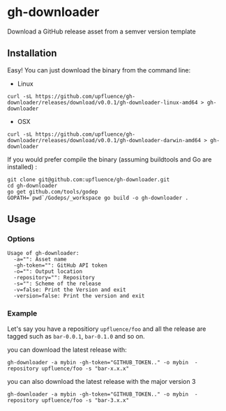 # gh-downloader

Download a GitHub release asset from a semver version template

## Installation

Easy! You can just download the binary from the command line:

* Linux

```shell
curl -sL https://github.com/upfluence/gh-downloader/releases/download/v0.0.1/gh-downloader-linux-amd64 > gh-downloader
```

* OSX

```shell
curl -sL https://github.com/upfluence/gh-downloader/releases/download/v0.0.1/gh-downloader-darwin-amd64 > gh-downloader
```

If you would prefer compile the binary (assuming buildtools and Go are
installed) :

```shell
git clone git@github.com:upfluence/gh-downloader.git
cd gh-downloader
go get github.com/tools/godep
GOPATH=`pwd`/Godeps/_workspace go build -o gh-downloader .
```

## Usage

### Options

```
Usage of gh-downloader:
  -a="": Asset name
  -gh-token="": GitHub API token
  -o="": Output location
  -repository="": Repository
  -s="": Scheme of the release
  -v=false: Print the Version and exit
  -version=false: Print the version and exit
```

### Example

Let's say you have a repositiory `upfluence/foo` and all the release are
tagged such as `bar-0.0.1`, `bar-0.1.0` and so on.

you can download the latest release with:

```shell
gh-downloader -a mybin -gh-token="GITHUB_TOKEN.." -o mybin  -repository upfluence/foo -s "bar-x.x.x"
```

you can also download the latest release with the major version 3

```shell
gh-downloader -a mybin -gh-token="GITHUB_TOKEN.." -o mybin  -repository upfluence/foo -s "bar-3.x.x"
```
